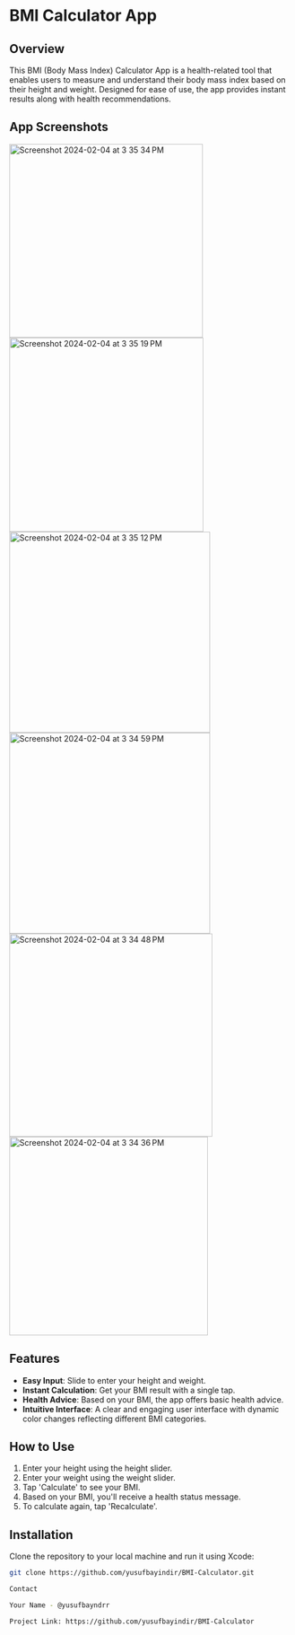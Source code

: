 # BMI Calculator App

## Overview
This BMI (Body Mass Index) Calculator App is a health-related tool that enables users to measure and understand their body mass index based on their height and weight. Designed for ease of use, the app provides instant results along with health recommendations.

## App Screenshots
<img width="345" alt="Screenshot 2024-02-04 at 3 35 34 PM" src="https://github.com/yusufbayindir/BMI-Calculator/assets/126359377/3e21cd0a-ba1b-462e-b5f2-2da1f9a943c3">
<img width="346" alt="Screenshot 2024-02-04 at 3 35 19 PM" src="https://github.com/yusufbayindir/BMI-Calculator/assets/126359377/db4a7c3a-d19d-42cb-8c20-9612bb3ed837">
<img width="358" alt="Screenshot 2024-02-04 at 3 35 12 PM" src="https://github.com/yusufbayindir/BMI-Calculator/assets/126359377/e00e65a1-3c50-4a7e-839c-339e19e62c37">
<img width="358" alt="Screenshot 2024-02-04 at 3 34 59 PM" src="https://github.com/yusufbayindir/BMI-Calculator/assets/126359377/4c6bb2db-5b2b-4aff-a991-b1c4f0f96078">
<img width="362" alt="Screenshot 2024-02-04 at 3 34 48 PM" src="https://github.com/yusufbayindir/BMI-Calculator/assets/126359377/d15a2804-ebd2-409f-adc2-69a91df26b41">
<img width="354" alt="Screenshot 2024-02-04 at 3 34 36 PM" src="https://github.com/yusufbayindir/BMI-Calculator/assets/126359377/1b257b0c-58f9-4fda-8908-a2648a8afb0f">


## Features
- **Easy Input**: Slide to enter your height and weight.
- **Instant Calculation**: Get your BMI result with a single tap.
- **Health Advice**: Based on your BMI, the app offers basic health advice.
- **Intuitive Interface**: A clear and engaging user interface with dynamic color changes reflecting different BMI categories.

## How to Use
1. Enter your height using the height slider.
2. Enter your weight using the weight slider.
3. Tap 'Calculate' to see your BMI.
4. Based on your BMI, you'll receive a health status message.
5. To calculate again, tap 'Recalculate'.

## Installation
Clone the repository to your local machine and run it using Xcode:

```bash
git clone https://github.com/yusufbayindir/BMI-Calculator.git

Contact

Your Name - @yusufbayndrr

Project Link: https://github.com/yusufbayindir/BMI-Calculator
